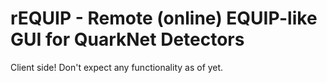 # rEQUIP - Remote (online) EQUIP-like GUI for QuarkNet Detectors

Client side! Don't expect any functionality as of yet.
